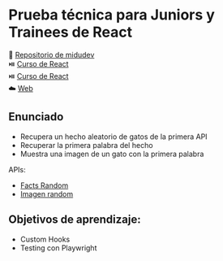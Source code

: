 # Prueba técnica para Juniors y Trainees de React

🔗 [Repositorio de midudev](https://github.com/midudev/aprendiendo-react/tree/master/projects/04-react-prueba-tecnica) <br/>
⏯️ [Curso de React](https://www.youtube.com/watch?v=XYpadB4VadY) <br/>
⏯️ [Curso de React](https://www.youtube.com/watch?v=x-LcbVw99o8) <br/>
☁️ [Web](https://midu-react-04.surge.sh/)

## Enunciado

* Recupera un hecho aleatorio de gatos de la primera API
* Recuperar la primera palabra del hecho
* Muestra una imagen de un gato con la primera palabra

APIs:

- [Facts Random](https://catfact.ninja/fact)
- [Imagen random](https://cataas.com/cat/says/hello)

## Objetivos de aprendizaje:

* Custom Hooks
* Testing con Playwright